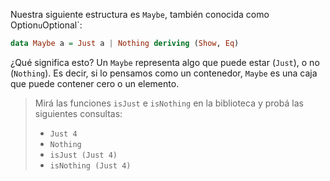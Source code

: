 Nuestra siguiente estructura es `Maybe`, también conocida como  Option` u `Optional`:

```haskell
data Maybe a = Just a | Nothing deriving (Show, Eq)
```

¿Qué significa esto? Un `Maybe` representa algo que puede estar (`Just`), o no (`Nothing`). Es decir, si lo pensamos como un contenedor, `Maybe` es una caja que puede contener cero o un elemento.

> Mirá las funciones `isJust` e `isNothing` en la biblioteca y probá las siguientes consultas: 
> 
> * `Just 4`
> * `Nothing`
> * `isJust (Just 4)`
> * `isNothing (Just 4)`

